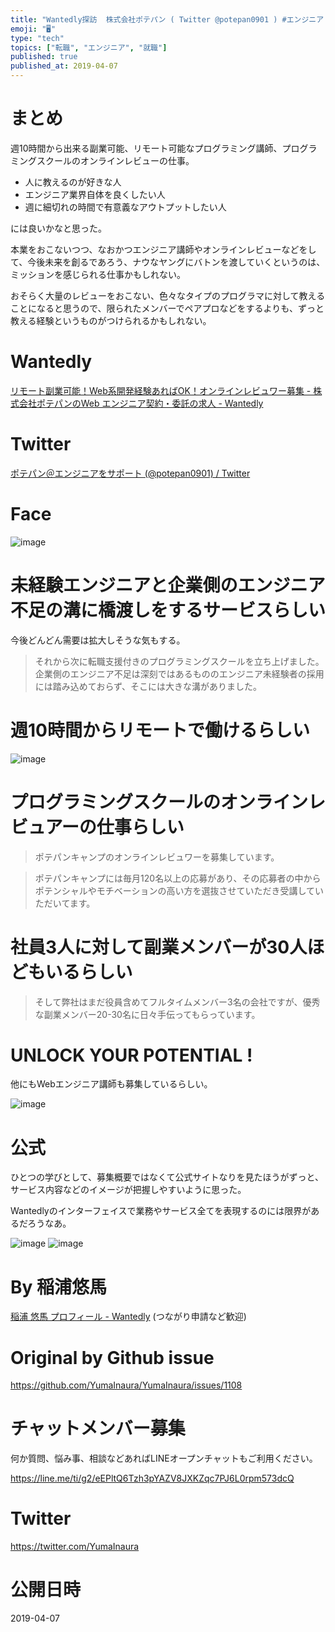 ```yaml
---
title: "Wantedly探訪  株式会社ポテパン ( Twitter @potepan0901 ) #エンジニア #就職 #転職"
emoji: "🖥"
type: "tech"
topics: ["転職", "エンジニア", "就職"]
published: true
published_at: 2019-04-07
---
```



# まとめ

週10時間から出来る副業可能、リモート可能なプログラミング講師、プログラミングスクールのオンラインレビューの仕事。

- 人に教えるのが好きな人
- エンジニア業界自体を良くしたい人
- 週に細切れの時間で有意義なアウトプットしたい人

には良いかなと思った。

本業をおこないつつ、なおかつエンジニア講師やオンラインレビューなどをして、今後未来を創るであろう、ナウなヤングにバトンを渡していくというのは、ミッションを感じられる仕事かもしれない。

おそらく大量のレビューをおこない、色々なタイプのプログラマに対して教えることになると思うので、限られたメンバーでペアプロなどをするよりも、ずっと教える経験というものがつけられるかもしれない。

# Wantedly

[リモート副業可能！Web系開発経験あればOK！オンラインレビュワー募集 - 株式会社ポテパンのWeb エンジニア契約・委託の求人 - Wantedly](https://www.wantedly.com/projects/243979?ql=gaJpZM4AZcG0)

# Twitter

[ポテパン＠エンジニアをサポート (@potepan0901) / Twitter](https://twitter.com/potepan0901)

# Face

![image](https://user-images.githubusercontent.com/13635059/55680432-7f565500-5954-11e9-880a-261ebfc55e61.png)

# 未経験エンジニアと企業側のエンジニア不足の溝に橋渡しをするサービスらしい

今後どんどん需要は拡大しそうな気もする。

>それから次に転職支援付きのプログラミングスクールを立ち上げました。企業側のエンジニア不足は深刻ではあるもののエンジニア未経験者の採用には踏み込めておらず、そこには大きな溝がありました。

# 週10時間からリモートで働けるらしい

![image](https://user-images.githubusercontent.com/13635059/55680378-b2e4af80-5953-11e9-8e79-b55baa9045c1.png)

# プログラミングスクールのオンラインレビュアーの仕事らしい

>ポテパンキャンプのオンラインレビュワーを募集しています。

>ポテパンキャンプには毎月120名以上の応募があり、その応募者の中からポテンシャルやモチベーションの高い方を選抜させていただき受講していただいてます。

# 社員3人に対して副業メンバーが30人ほどもいるらしい

>そして弊社はまだ役員含めてフルタイムメンバー3名の会社ですが、優秀な副業メンバー20-30名に日々手伝ってもらっています。

# UNLOCK YOUR POTENTIAL !

他にもWebエンジニア講師も募集しているらしい。

![image](https://user-images.githubusercontent.com/13635059/55680438-9b59f680-5954-11e9-8d0c-9938999ce205.png)

# 公式

ひとつの学びとして、募集概要ではなくて公式サイトなりを見たほうがずっと、サービス内容などのイメージが把握しやすいように思った。

Wantedlyのインターフェイスで業務やサービス全てを表現するのには限界があるだろうなあ。

![image](https://user-images.githubusercontent.com/13635059/55680481-ec69ea80-5954-11e9-8b88-f08a4410c7b3.png)
![image](https://user-images.githubusercontent.com/13635059/55680491-0efc0380-5955-11e9-8a6a-6f9231537d5e.png)


# By 稲浦悠馬

[稲浦 悠馬 プロフィール - Wantedly](https://www.wantedly.com/users/93140896) (つながり申請など歓迎)

# Original by Github issue

https://github.com/YumaInaura/YumaInaura/issues/1108








<!-- Update From Qiita API -->

# チャットメンバー募集


何か質問、悩み事、相談などあればLINEオープンチャットもご利用ください。

https://line.me/ti/g2/eEPltQ6Tzh3pYAZV8JXKZqc7PJ6L0rpm573dcQ





# Twitter


https://twitter.com/YumaInaura


<!-- Update From Qiita API -->



# 公開日時

2019-04-07
